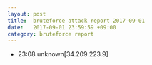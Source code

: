 ```yaml
---
layout: post
title:  bruteforce attack report 2017-09-01
date:   2017-09-01 23:59:59 +09:00
category: bruteforce report
---
```


* 23:08 unknown[34.209.223.9]
